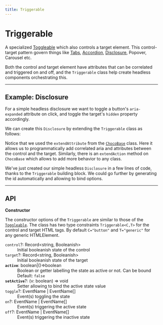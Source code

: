 ```yaml
---
title: Triggerable
---
```


<script lang="ts">
	import Demo from "$components/Demo.svelte";
</script>

# Triggerable

A specialized [Toggleable](/mixins/toggleable) which also controls a target element. This control-target pattern govern things like [Tabs](/components/tabs), [Accordion](/components/accordion), [Disclosure](/components/disclosure), Popover, Carousel etc.

Both the control and target element have attributes that can be correlated and triggered on and off, and the `Triggerable` class help create headless components orchestrating this.

---

## Example: Disclosure

For a simple headless disclosure we want to toggle a button's `aria-expanded` attribute on click, and toggle the target's `hidden` property accordingly.

We can create this `Disclosure` by extending the `Triggerable` class as follows:

<Demo file="./disclosureExample.svelte" value="code" />

Notice that we used the `extendAttribute` from the [`ChocoBase`](/blocks/chocobase) class. Here it allows us to programmatically add correlated aria and attributes between the control and the target. Similarly, there is an `extendAction` method on `ChocoBase` which allows to add more behavior to any class.

We've just created our simple headless `Disclosure` in a few lines of code, thanks to the `Triggerable` building block. We could go further by generating the id automatically and allowing to bind options.

---

## API

**Constructor**

The constructor options of the `Triggerable` are similar to those of the [`Toggleable`](/mixins/toggleable). The class has two type constraints `Triggerable<C,T>` for the control and target HTML tags. By default `C="button"` and `T="generic"` for any generic HTMLElement.

<dl>
  <dt><code>control</code>?: <span class="font-mono">Record&lt;string, Booleanish></span></dt>
  <dd>Initial booleanish state of the control</dd>

  <dt><code>target</code>?: <span class="font-mono">Record&lt;string, Booleanish></span></dt>
  <dd>Initial booleanish state of the target</dd>

  <dt><code><strong>active</strong></code>: <span class="font-mono">boolean|()=>boolean</span></dt>
  <dd>Boolean or getter labelling the state as active or not. Can be bound</dd>
  <dd><span class="italic">Default</span>: <code>false</code></dd>

  <dt><code><strong>setActive</strong></code>?: <span class="font-mono">(v: boolean) => void</span></dt>
  <dd>Setter allowing to bind the active state value</dd>

  <dt><code>toggle</code>?: <span class="font-mono">EventName | EventName[]</span></dt>
  <dd>Event(s) toggling the state</dd>

  <dt><code>on</code>?: <span class="font-mono">EventName | EventName[]</span></dt>
  <dd>Event(s) triggering the active state</dd>

  <dt><code>off</code>?: <span class="font-mono">EventName | EventName[]</span></dt>
  <dd>Event(s) triggering the inactive state</dd>
</dl>
